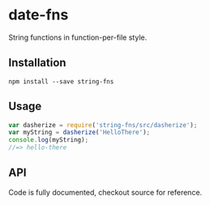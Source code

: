 # date-fns

String functions in function-per-file style.

## Installation

```
npm install --save string-fns
```

## Usage

``` javascript
var dasherize = require('string-fns/src/dasherize');
var myString = dasherize('HelloThere');
console.log(myString);
//=> hello-there
```

## API

Code is fully documented, checkout source for reference.